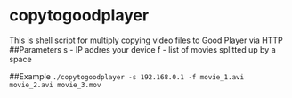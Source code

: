 # copytogoodplayer
This is shell script for multiply copying video files to Good Player via HTTP 
##Parameters
s - IP addres your device
f - list of movies splitted up by a space

##Example
`./copytogoodplayer -s 192.168.0.1 -f movie_1.avi movie_2.avi movie_3.mov `
